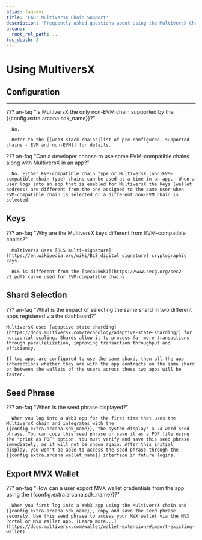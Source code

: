 ```yaml
---
alias: faq-mvx
title: 'FAQ: MultiversX Chain Support'
description: 'Frequently asked questions about using the MultiversX Chain (non-EVM) in an app integrated with the Arcana Auth SDK.'
arcana:
  root_rel_path: ..
toc_depth: 2
---
```


# Using MultiversX

## Configuration

---

??? an-faq "Is MultiversX the only non-EVM chain supported by the {{config.extra.arcana.sdk_name}}?"

      No.

      Refer to the [[web3-stack-chains|list of pre-configured, supported chains - EVM and non-EVM]] for details.

??? an-faq "Can a developer choose to use some EVM-compatible chains along with MultiversX in an app?"

      No. Either EVM-compatible chain type or MultiversX (non-EVM-compatible chain type) chains can be used at a time in an app.  When a user logs into an app that is enabled for MultiversX the keys (wallet address) are different from the one assigned to the same user when EVM-compatible chain is selected or a different non-EVM chain is selected.

## Keys

??? an-faq "Why are the MultiversX keys different from EVM-compatible chains?"

      MultiversX uses [BLS multi-signature](https://en.wikipedia.org/wiki/BLS_digital_signature) cryptographic keys.
      
      BLS is different from the [secp256k1](https://www.secg.org/sec2-v2.pdf) curve used for EVM-compatible chains.

## Shard Selection

??? an-faq "What is the impact of selecting the same shard in two different apps registered via the dashboard?"

    MultiversX uses [adaptive state sharding](https://docs.multiversx.com/technology/adaptive-state-sharding/) for horizontal scaling. Shards allow it to process far more transactions through parallelization, improving transaction throughput and efficiency.

    If two apps are configured to use the same shard, then all the app interactions whether they are with the app contracts on the same shard or between the wallets of the users across these two apps will be faster.

## Seed Phrase

??? an-faq "When is the seed phrase displayed?"

      When you log into a Web3 app for the first time that uses the MultiversX chain and integrates with the {{config.extra.arcana.sdk_name}}, the system displays a 24-word seed phrase. You can copy this seed phrase or save it as a PDF file using the "print as PDF" option. You must verify and save this seed phrase immediately, as it will not be shown again. After this initial display, you won't be able to access the seed phrase through the {{config.extra.arcana.wallet_name}} interface in future logins.

## Export MVX Wallet

??? an-faq "How can a user export MVX wallet credentials from the app using the {{config.extra.arcana.sdk_name}}?"

      When you first log into a Web3 app using the MultiversX chain and {{config.extra.arcana.sdk_name}}, copy and save the seed phrase securely. Use this seed phrase to access your MVX wallet via the MVX Portal or MVX Wallet app. [Learn more...](https://docs.multiversx.com/wallet/wallet-extension/#import-existing-wallet)
